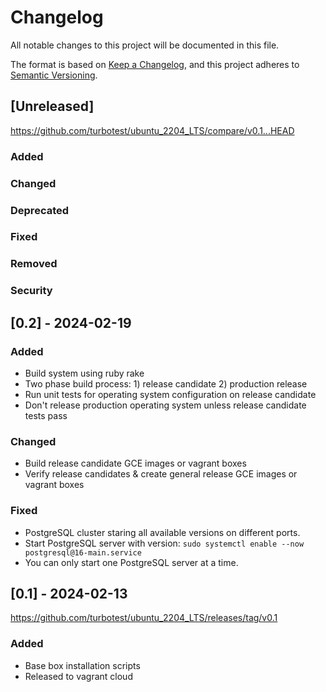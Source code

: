 # Changelog

All notable changes to this project will be documented in this file.

The format is based on [Keep a Changelog](https://keepachangelog.com/en/1.0.0/),
and this project adheres to [Semantic Versioning](https://semver.org/spec/v2.0.0.html).

## [Unreleased]

https://github.com/turbotest/ubuntu_2204_LTS/compare/v0.1...HEAD

### Added
### Changed
### Deprecated
### Fixed
### Removed
### Security

## [0.2] - 2024-02-19
### Added
* Build system using ruby rake
* Two phase build process: 1) release candidate 2) production release
* Run unit tests for operating system configuration on release candidate
* Don't release production operating system unless release candidate tests pass

### Changed
* Build release candidate GCE images or vagrant boxes
* Verify release candidates & create general release GCE images or vagrant boxes

### Fixed
* PostgreSQL cluster staring all available versions on different ports.
* Start PostgreSQL server with version: `sudo systemctl enable --now postgresql@16-main.service`
* You can only start one PostgreSQL server at a time.


## [0.1] - 2024-02-13

https://github.com/turbotest/ubuntu_2204_LTS/releases/tag/v0.1

### Added
* Base box installation scripts
* Released to vagrant cloud
